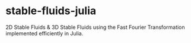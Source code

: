 # stable-fluids-julia
2D Stable Fluids &amp; 3D Stable Fluids using the Fast Fourier Transformation implemented efficiently in Julia.
